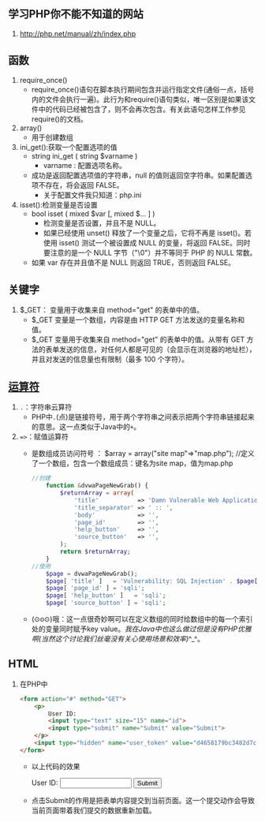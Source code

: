 ## 学习PHP你不能不知道的网站
1. http://php.net/manual/zh/index.php


## 函数
1. require_once() 
    - require_once()语句在脚本执行期间包含并运行指定文件(通俗一点，括号内的文件会执行一遍)。此行为和require()语句类似，唯一区别是如果该文件中的代码已经被包含了，则不会再次包含。有关此语句怎样工作参见require()的文档。
2. array()
    - 用于创建数组
3. ini_get():获取一个配置选项的值
    - string ini_get ( string $varname )
        - varname : 配置选项名称。
    - 成功是返回配置选项值的字符串，null 的值则返回空字符串。如果配置选项不存在，将会返回 FALSE。 
        - 关于配置文件我只知道：php.ini
4. isset():检测变量是否设置
    - bool isset ( mixed $var [, mixed $... ] )
        - 检测变量是否设置，并且不是 NULL。
        - 如果已经使用 unset() 释放了一个变量之后，它将不再是 isset()。若使用 isset() 测试一个被设置成 NULL 的变量，将返回 FALSE。同时要注意的是一个 NULL 字节（"\0"）并不等同于 PHP 的 NULL 常数。 
    - 如果 var 存在并且值不是 NULL 则返回 TRUE，否则返回 FALSE。 

## 关键字
1. $_GET： 变量用于收集来自 method="get" 的表单中的值。
    - $_GET 变量是一个数组，内容是由 HTTP GET 方法发送的变量名称和值。
    - $_GET 变量用于收集来自 method="get" 的表单中的值。从带有 GET 方法的表单发送的信息，对任何人都是可见的（会显示在浏览器的地址栏），并且对发送的信息量也有限制（最多 100 个字符）。


## [运算符](http://www.runoob.com/php/php-operators.html)
1. `.`：字符串云算符
    - PHP中`.`(点)是链接符号，用于两个字符串之间表示把两个字符串链接起来的意思。这一点类似于Java中的`+`。
2. `=>`：赋值运算符
    -  是数组成员访问符号 ： $array = array("site map"=>"map.php"); //定义了一个数组，包含一个数组成员：键名为site map，值为map.php
     
        ```PHP
        //创建
            function &dvwaPageNewGrab() {
                $returnArray = array(
                    'title'           => 'Damn Vulnerable Web Application (DVWA) v' . dvwaVersionGet() . '',
                    'title_separator' => ' :: ',
                    'body'            => '',
                    'page_id'         => '',
                    'help_button'     => '',
                    'source_button'   => '',
                );
                return $returnArray;
            }
        //使用
            $page = dvwaPageNewGrab();
            $page[ 'title' ]   = 'Vulnerability: SQL Injection' . $page[ 'title_separator' ].$page[ 'title' ];
            $page[ 'page_id' ] = 'sqli';
            $page[ 'help_button' ]   = 'sqli';
            $page[ 'source_button' ] = 'sqli';
        ```
    - (⊙o⊙)哦：这一点很奇妙啊可以在定义数组的同时给数组中的每一个索引处的变量同时赋予key value。_我在Java中也这么做过但是没有PHP优雅啊(当然这个讨论我们丝毫没有关心使用场景和效率)_^_^。

## HTML
1. 在PHP中
    ```HTML
    <form action="#" method="GET">
        <p>
            User ID:
            <input type="text" size="15" name="id">
            <input type="submit" name="Submit" value="Submit">
        </p>
        <input type="hidden" name="user_token" value="d4658179bc3482d7c483af8d4680b480">
    </form>
    ```
    - 以上代码的效果
        <form action="#" method="GET">
            <p>
                User ID:
                <input type="text" size="15" name="id">
                <input type="submit" name="Submit" value="Submit">
            </p>
            <input type="hidden" name="user_token" value="d4658179bc3482d7c483af8d4680b480">
        </form>

    - 点击Submit的作用是把表单内容提交到当前页面。这一个提交动作会导致当前页面带着我们提交的数据重新加载。
